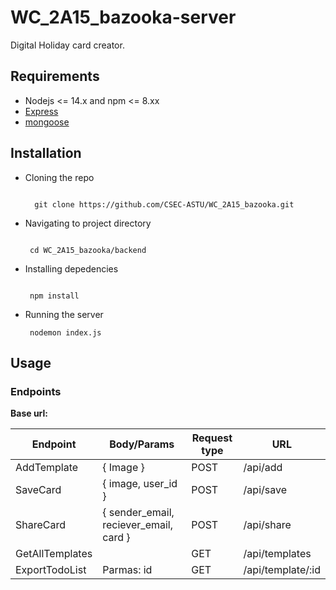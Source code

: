 # WC_2A15_bazooka-server

<p>Digital Holiday card creator.</p>

## Requirements

- Nodejs <= 14.x and npm <= 8.xx
- [Express](https://expressjs.com/)
- [mongoose](https://www.mongoosejs.com/)

## Installation

- Cloning the repo
  
  ```console
   
    git clone https://github.com/CSEC-ASTU/WC_2A15_bazooka.git

   ```

- Navigating to project directory

    ```console

     cd WC_2A15_bazooka/backend
    ```

- Installing depedencies

    ```console

     npm install
    ```

- Running the server

   ```console
    nodemon index.js
   ```

## Usage

### Endpoints

<b>Base url: </b>

| Endpoint       | Body/Params                               | Request type | URL               |
|----------------|-------------------------------------------|--------------|-------------------|
| AddTemplate    | { Image }                                 | POST         | /api/add          |
| SaveCard       | { image, user_id }                        | POST         | /api/save         |
| ShareCard      | { sender_email, reciever_email, card }    | POST         | /api/share        |
| GetAllTemplates|                                           | GET          | /api/templates    |
| ExportTodoList | Parmas: id <string>                       | GET          | /api/template/:id |
